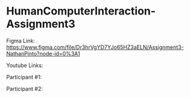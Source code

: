 # HumanComputerInteraction-Assignment3

Figma Link: https://www.figma.com/file/Dr3hrVgYD7YJo65HZ3aELN/Assignment3-NathanPinto?node-id=0%3A1

Youtube Links:

Participant #1: 

Participant #2: 
